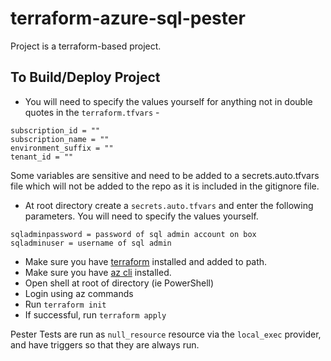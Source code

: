 # terraform-azure-sql-pester

Project is a terraform-based project.

## To Build/Deploy Project

* You will need to specify the values yourself for anything not in double quotes in the ```terraform.tfvars``` -  

```text
subscription_id = ""
subscription_name = ""
environment_suffix = ""
tenant_id = ""
```

Some variables are sensitive and need to be added to a secrets.auto.tfvars file which will not be added to the repo as it is included in the gitignore file.

* At root directory create a ```secrets.auto.tfvars``` and enter the following parameters. You will need to specify the values yourself.

```text
sqladminpassword = password of sql admin account on box
sqladminuser = username of sql admin
```

* Make sure you have [terraform](https://learn.hashicorp.com/terraform/getting-started/install.html) installed and added to path.
* Make sure you have [az cli](https://docs.microsoft.com/en-us/cli/azure/install-azure-cli-windows?view=azure-cli-latest) installed.
* Open shell at root of directory (ie PowerShell)
* Login using az commands
* Run ```terraform init```
* If successful, run ```terraform apply```

Pester Tests are run as ```null_resource``` resource via the ```local_exec``` provider, and have triggers so that they are always run.